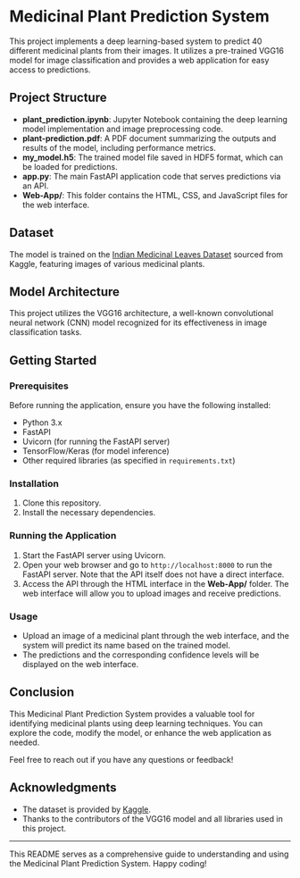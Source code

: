 # Medicinal Plant Prediction System

This project implements a deep learning-based system to predict 40 different medicinal plants from their images. It utilizes a pre-trained VGG16 model for image classification and provides a web application for easy access to predictions.

## Project Structure

- **plant_prediction.ipynb**: Jupyter Notebook containing the deep learning model implementation and image preprocessing code.
- **plant-prediction.pdf**: A PDF document summarizing the outputs and results of the model, including performance metrics.
- **my_model.h5**: The trained model file saved in HDF5 format, which can be loaded for predictions.
- **app.py**: The main FastAPI application code that serves predictions via an API.
- **Web-App/**: This folder contains the HTML, CSS, and JavaScript files for the web interface.

## Dataset

The model is trained on the [Indian Medicinal Leaves Dataset](https://www.kaggle.com/datasets/aryashah2k/indian-medicinal-leaves-dataset) sourced from Kaggle, featuring images of various medicinal plants.

## Model Architecture

This project utilizes the VGG16 architecture, a well-known convolutional neural network (CNN) model recognized for its effectiveness in image classification tasks.

## Getting Started

### Prerequisites

Before running the application, ensure you have the following installed:

- Python 3.x
- FastAPI
- Uvicorn (for running the FastAPI server)
- TensorFlow/Keras (for model inference)
- Other required libraries (as specified in `requirements.txt`)

### Installation

1. Clone this repository.
2. Install the necessary dependencies.

### Running the Application

1. Start the FastAPI server using Uvicorn.
2. Open your web browser and go to `http://localhost:8000` to run the FastAPI server. Note that the API itself does not have a direct interface.
3. Access the API through the HTML interface in the **Web-App/** folder. The web interface will allow you to upload images and receive predictions.

### Usage

- Upload an image of a medicinal plant through the web interface, and the system will predict its name based on the trained model.
- The predictions and the corresponding confidence levels will be displayed on the web interface.

## Conclusion

This Medicinal Plant Prediction System provides a valuable tool for identifying medicinal plants using deep learning techniques. You can explore the code, modify the model, or enhance the web application as needed.

Feel free to reach out if you have any questions or feedback!

## Acknowledgments

- The dataset is provided by [Kaggle](https://www.kaggle.com/datasets/aryashah2k/indian-medicinal-leaves-dataset).
- Thanks to the contributors of the VGG16 model and all libraries used in this project.

---

This README serves as a comprehensive guide to understanding and using the Medicinal Plant Prediction System. Happy coding!
